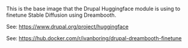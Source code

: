 This is the base image that the Drupal Huggingface module is using
to finetune Stable Diffusion using Dreambooth.

See: https://www.drupal.org/project/huggingface

See: https://hub.docker.com/r/ivanboring/drupal-dreambooth-finetune
